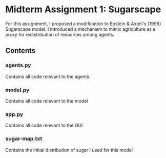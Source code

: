 # Midterm Assignment 1: Sugarscape
For this assignment, I proposed a modification to Epstein & Axtell's (1996) Sugarscape model. I introduced a mechanism to mimic agriculture as a proxy for redistribution of resources among agents.
## Contents
### agents.py
Contains all code relevant to the agents
### model.py
Contains all code relevant to the model
### app.py
Contains all code relevant to the GUI
### sugar-map.txt
Contains the initial distribution of sugar I used for this model
